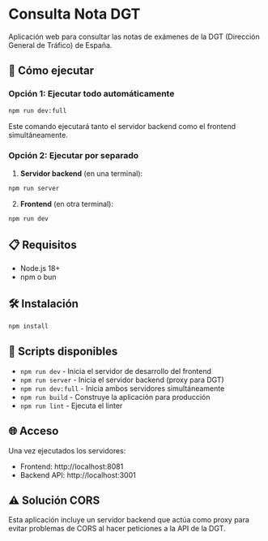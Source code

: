 # Consulta Nota DGT

Aplicación web para consultar las notas de exámenes de la DGT (Dirección General de Tráfico) de España.

## 🚀 Cómo ejecutar

### Opción 1: Ejecutar todo automáticamente
```bash
npm run dev:full
```

Este comando ejecutará tanto el servidor backend como el frontend simultáneamente.

### Opción 2: Ejecutar por separado

1. **Servidor backend** (en una terminal):
```bash
npm run server
```

2. **Frontend** (en otra terminal):
```bash
npm run dev
```

## 📋 Requisitos

- Node.js 18+
- npm o bun

## 🛠️ Instalación

```bash
npm install
```

## 🔧 Scripts disponibles

- `npm run dev` - Inicia el servidor de desarrollo del frontend
- `npm run server` - Inicia el servidor backend (proxy para DGT)
- `npm run dev:full` - Inicia ambos servidores simultáneamente
- `npm run build` - Construye la aplicación para producción
- `npm run lint` - Ejecuta el linter

## 🌐 Acceso

Una vez ejecutados los servidores:
- Frontend: http://localhost:8081
- Backend API: http://localhost:3001

## ⚠️ Solución CORS

Esta aplicación incluye un servidor backend que actúa como proxy para evitar problemas de CORS al hacer peticiones a la API de la DGT.
